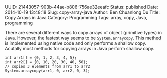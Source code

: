 UUID: 21443057-903b-44ae-b806-756ae32eeafc
Status: published
Date: 2014-10-19 13:48:18
Slug: copy-array-java
Author: Ben Chuanlong Du
Title: Copy Arrays in Java
Category: Programming
Tags: array, copy, Java, programming

There are several different ways to copy arrays of object (primitive types) in Java. 
However, 
the fastest way seems to be `System.arraycopy`. 
This methed is implemented using native code and only performs a shallow copy. 
Acutally most methods for copying arrays in Java perform shallow copy.


    int arr1[] = {0, 1, 2, 3, 4, 5};
    int arr2[] = {0, 10, 20, 30, 40, 50};
    // copies 3 elements from arr1 to arr2 
    System.arraycopy(arr1, 0, arr2, 0, 3);
